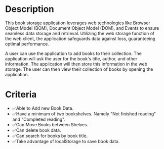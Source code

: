 # Description
This book storage application leverages web technologies like Browser Object Model (BOM), Document Object Model (DOM), and Events to ensure seamless data storage and retrieval. Utilizing the web storage function of the web client, the application safeguards data against loss, guaranteeing optimal performance.

A user can use the application to add books to their collection. The application will ask the user for the book's title, author, and other information. The application will then store this information in the web storage. The user can then view their collection of books by opening the application.

# Criteria
- ✅Able to Add new Book Data.
- ✅Have a minimum of two bookshelves. Namely "Not finished reading" and "Completed reading".
- ✅Can Move Books between Shelves.
- ✅Can delete book data.
- ✅Can search for books by book title.
- ✅Take advantage of localStorage to save book data.
